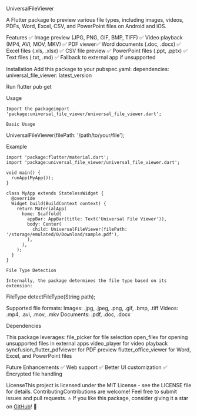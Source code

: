 UniversalFileViewer

A Flutter package to preview various file types, including images, videos, PDFs, Word, Excel, CSV, and PowerPoint files on Android and iOS.

Features
✅ Image preview (JPG, PNG, GIF, BMP, TIFF)
✅ Video playback (MP4, AVI, MOV, MKV)
✅ PDF viewer✅ Word documents (.doc, .docx)
✅ Excel files (.xls, .xlsx)
✅ CSV file preview
✅ PowerPoint files (.ppt, .pptx)
✅ Text files (.txt, .md)
✅ Fallback to external app if unsupported

Installation
Add this package to your pubspec.yaml:
dependencies:
  universal_file_viewer: latest_version

Run
flutter pub get

Usage
```
Import the packageimport 'package:universal_file_viewer/universal_file_viewer.dart';

Basic Usage
```
UniversalFileViewer(filePath: '/path/to/your/file');

Example
```
import 'package:flutter/material.dart';
import 'package:universal_file_viewer/universal_file_viewer.dart';

void main() {
  runApp(MyApp());
}

class MyApp extends StatelessWidget {
  @override
  Widget build(BuildContext context) {
    return MaterialApp(
      home: Scaffold(
        appBar: AppBar(title: Text('Universal File Viewer')),
        body: Center(
          child: UniversalFileViewer(filePath: '/storage/emulated/0/Download/sample.pdf'),
        ),
      ),
    );
  }
}

File Type Detection

Internally, the package determines the file type based on its extension:

```
FileType detectFileType(String path);

Supported file formats:
Images: .jpg, .jpeg, .png, .gif, .bmp, .tiff
Videos: .mp4, .avi, .mov, .mkv
Documents: .pdf, .doc, .docx


Dependencies

This package leverages: 
file_picker for file selection
open_filex for opening unsupported files in external apps
video_player for video playback
syncfusion_flutter_pdfviewer for PDF preview
flutter_office_viewer for Word, Excel, and PowerPoint files

Future Enhancements
✅ Web support
✅ Better UI customization
✅ Encrypted file handling


LicenseThis project is licensed under the MIT License - see the LICENSE file for details.
ContributingContributions are welcome! Feel free to submit issues and pull requests.
⭐ If you like this package, consider giving it a star on [GitHub](https://github.com/Shonu72/universal_file_viewer)! 🚀
